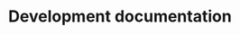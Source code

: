 ---
title: Development documentation
linkTitle: "Development"
cascade:
- type: docs
menu:
    main:
        weight: 30
---